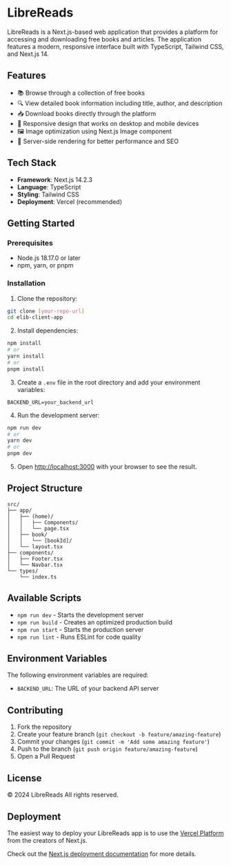 # LibreReads

LibreReads is a Next.js-based web application that provides a platform for accessing and downloading free books and articles. The application features a modern, responsive interface built with TypeScript, Tailwind CSS, and Next.js 14.

## Features

-   📚 Browse through a collection of free books
-   🔍 View detailed book information including title, author, and description
-   📥 Download books directly through the platform
-   🎨 Responsive design that works on desktop and mobile devices
-   🖼️ Image optimization using Next.js Image component
-   🎯 Server-side rendering for better performance and SEO

## Tech Stack

-   **Framework**: Next.js 14.2.3
-   **Language**: TypeScript
-   **Styling**: Tailwind CSS
-   **Deployment**: Vercel (recommended)

## Getting Started

### Prerequisites

-   Node.js 18.17.0 or later
-   npm, yarn, or pnpm

### Installation

1. Clone the repository:

```bash
git clone [your-repo-url]
cd elib-client-app
```

2. Install dependencies:

```bash
npm install
# or
yarn install
# or
pnpm install
```

3. Create a `.env` file in the root directory and add your environment variables:

```env
BACKEND_URL=your_backend_url
```

4. Run the development server:

```bash
npm run dev
# or
yarn dev
# or
pnpm dev
```

5. Open [http://localhost:3000](http://localhost:3000) with your browser to see the result.

## Project Structure

```
src/
├── app/
│   ├── (home)/
│   │   ├── Components/
│   │   └── page.tsx
│   ├── book/
│   │   └── [bookId]/
│   └── layout.tsx
├── components/
│   ├── Footer.tsx
│   └── Navbar.tsx
└── types/
    └── index.ts
```

## Available Scripts

-   `npm run dev` - Starts the development server
-   `npm run build` - Creates an optimized production build
-   `npm run start` - Starts the production server
-   `npm run lint` - Runs ESLint for code quality

## Environment Variables

The following environment variables are required:

-   `BACKEND_URL`: The URL of your backend API server

## Contributing

1. Fork the repository
2. Create your feature branch (`git checkout -b feature/amazing-feature`)
3. Commit your changes (`git commit -m 'Add some amazing feature'`)
4. Push to the branch (`git push origin feature/amazing-feature`)
5. Open a Pull Request

## License

© 2024 LibreReads All rights reserved.

## Deployment

The easiest way to deploy your LibreReads app is to use the [Vercel Platform](https://vercel.com/new) from the creators of Next.js.

Check out the [Next.js deployment documentation](https://nextjs.org/docs/deployment) for more details.
